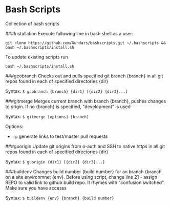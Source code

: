 Bash Scripts
===========
Collection of bash scripts

###Installation
Execute following line in bash shell as a user:
```
git clone https://github.com/Gundars/bashscripts.git ~/.bashscripts && bash ~/.bashscripts/install.sh
```
To update existing scripts run
```
bash ~/.bashscripts/install.sh
```

###gcobranch
Checks out and pulls specified git branch {branch} in all git repos found in each of specified directories {dir}

Syntax: `$ gcobranch {branch} {dir1} [{dir2} {dir3}...]`

###gitmerge
Merges current branch with branch {branch}, pushes changes to origin. If no {branch} is specified, "development" is used

Syntax: `$ gitmerge [options] [branch]`

Options:
- `-p`  generate links to test/master pull requests

###guorigin
Update git origins from o-auth and SSH to native https in all git repos found in each of specified directories {dir}

Syntax: `$ guorigin {dir1} [{dir2} {dir3}...]`

###buildenv
Changes build number {build number} for an branch {branch on a site environmnet {env}. 
Before using script, change line 21 - assign REPO to valid link to github build repo. It rhymes with "confusion switched". Make sure you have accesss

Syntax: `$ buildenv {env} {branch} {build number}`
